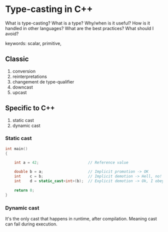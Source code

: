 # Type-casting in C++
What is type-casting?
What is a type?
Why/when is it useful?
How is it handled in other languages?
What are the best practices?
What should I avoid?

keywords: scalar, primitive, 

## Classic
1. conversion
2. reinterpretations
3. changement de type-qualifier
4. downcast
5. upcast

## Specific to C++
1. static cast
2. dynamic cast

### Static cast
```C++
int main()
{
    
    int a = 42;                      // Reference value

    double b = a;                    // Implicit promotion -> OK
    int    c = b;                    // Implicit demotion -> Hell, no!
    int    d = static_cast<int>(b);  // Explicit demotion -> Ok, I obey
    
    return 0;
}

```

### Dynamic cast
It's the only cast that happens in runtime, after compilation. Meaning cast can fail during execution. 